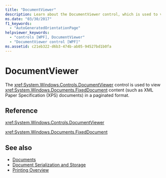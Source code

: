 ```yaml
---
title: "DocumentViewer"
description: Learn about the DocumentViewer control, which is used to view FixedDocument content in a paginated format.
ms.date: "03/30/2017"
f1_keywords: 
  - "AutoGeneratedOrientationPage"
helpviewer_keywords: 
  - "controls [WPF], DocumentViewer"
  - "DocumentViewer control [WPF]"
ms.assetid: c21eb322-d6b3-474b-ab05-94527bd1b0fa
---
```

# DocumentViewer

The <xref:System.Windows.Controls.DocumentViewer> control is used to view <xref:System.Windows.Documents.FixedDocument> content (such as XML Paper Specification (XPS) documents) in a paginated format.  
  
## Reference  

 <xref:System.Windows.Controls.DocumentViewer>  
  
 <xref:System.Windows.Documents.FixedDocument>  
  
## See also

- [Documents](../advanced/documents.md)
- [Document Serialization and Storage](../advanced/document-serialization-and-storage.md)
- [Printing Overview](../advanced/printing-overview.md)
